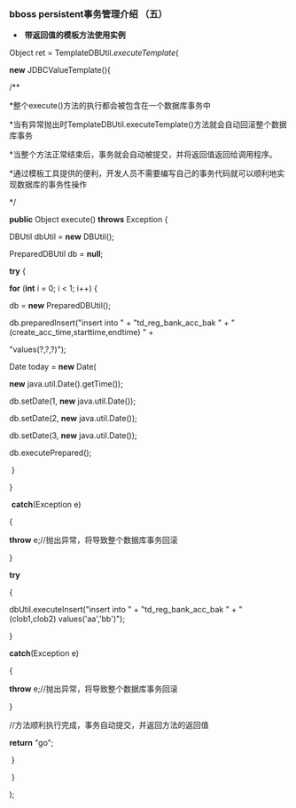 ### bboss persistent事务管理介绍 （五）

- ​       **带返回值的模板方法使用实例** 

Object ret = TemplateDBUtil.*executeTemplate*(              

**new** JDBCValueTemplate(){                  

/**                   

*整个execute()方法的执行都会被包含在一个数据库事务中                   

*当有异常抛出时TemplateDBUtil.executeTemplate()方法就会自动回滚整个数据库事务                   

*当整个方法正常结束后，事务就会自动被提交，并将返回值返回给调用程序。                   

*通过模板工具提供的便利，开发人员不需要编写自己的事务代码就可以顺利地实现数据库的事务性操作                   

*/

**public** Object execute() **throws** Exception {                     

DBUtil dbUtil = **new** DBUtil();                                        

 PreparedDBUtil db = **null**;                    

 **try** {                        

 **for** (**int** i = 0; i < 1; i++) {                           

 db = **new** PreparedDBUtil();                                                      

db.preparedInsert("insert into " +  "td_reg_bank_acc_bak " +  "(create_acc_time,starttime,endtime) " +                                  

 "values(?,?,?)");                            

Date today = **new** Date(                                 

  **new** java.util.Date().getTime());                            

db.setDate(1, **new** java.util.Date());                            

db.setDate(2, **new** java.util.Date());                            

db.setDate(3, **new** java.util.Date());                            

db.executePrepared();                        

​    }                    

 }

​                     **catch**(Exception e)                     

{                        

 **throw** e;//抛出异常，将导致整个数据库事务回滚                   

  }                    

 **try**                     

{                         

dbUtil.executeInsert("insert into " +  "td_reg_bank_acc_bak " + "(clob1,clob2) values('aa','bb')");                    

 }                    

 **catch**(Exception e)                    

 {                         

**throw** e;//抛出异常，将导致整个数据库事务回滚                    

 }                                        

 //方法顺利执行完成，事务自动提交，并返回方法的返回值                    

 **return** "go";                 

​            }                          

​    }           

);


  